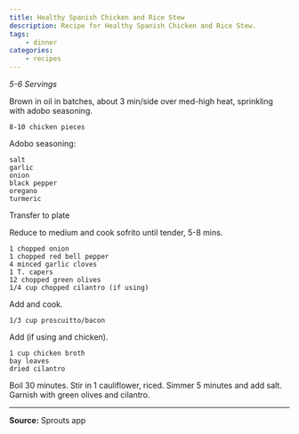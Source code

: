 ```yaml
---
title: Healthy Spanish Chicken and Rice Stew
description: Recipe for Healthy Spanish Chicken and Rice Stew.
tags:
    - dinner
categories:
    - recipes
---
```


*5-6 Servings*

Brown  in oil in batches, about 3 min/side over med-high heat, sprinkling with adobo seasoning.

```
8-10 chicken pieces
```

Adobo seasoning:

```
salt
garlic
onion
black pepper
oregano
turmeric
```

Transfer to plate

Reduce to medium and cook sofrito until tender, 5-8 mins.

```
1 chopped onion
1 chopped red bell pepper
4 minced garlic cloves
1 T. capers
12 chopped green olives
1/4 cup chopped cilantro (if using)
```

Add and cook.

```
1/3 cup proscuitto/bacon
```

Add (if using and chicken).

```
1 cup chicken broth
bay leaves
dried cilantro
```

Boil 30 minutes. Stir in 1 cauliflower, riced. Simmer 5 minutes and add salt.
Garnish with green olives and cilantro.

---

**Source:** Sprouts app